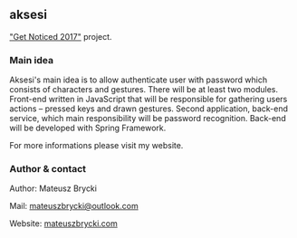 ## aksesi
["Get Noticed 2017"](http://dajsiepoznac.pl) project.

### Main idea
 Aksesi's main idea is to allow authenticate user with password which consists of characters and gestures. 
 There will be at least two modules. Front-end written in JavaScript that will be responsible for gathering users actions – pressed keys and drawn gestures. Second application, back-end service, which main responsibility will be password recognition. Back-end will be developed with Spring Framework. 
 
  For more informations please visit my website.

### Author & contact
 Author: Mateusz Brycki
 
 Mail: mateuszbrycki@outlook.com 
 
 Website: [mateuszbrycki.com](http://mateuszbrycki.com)
